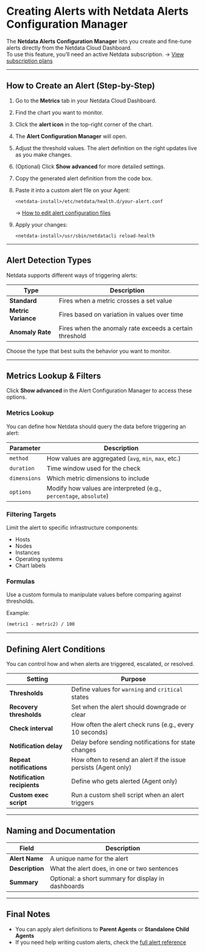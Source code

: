 # Creating Alerts with Netdata Alerts Configuration Manager

The **Netdata Alerts Configuration Manager** lets you create and fine-tune alerts directly from the Netdata Cloud Dashboard.  
To use this feature, you’ll need an active Netdata subscription. → [View subscription plans](https://www.netdata.cloud/pricing/)

---

## How to Create an Alert (Step-by-Step)

1. Go to the **Metrics** tab in your Netdata Cloud Dashboard.
2. Find the chart you want to monitor.
3. Click the **alert icon** in the top-right corner of the chart.
4. The **Alert Configuration Manager** will open.
5. Adjust the threshold values. The alert definition on the right updates live as you make changes.
6. (Optional) Click **Show advanced** for more detailed settings.
7. Copy the generated alert definition from the code box.
8. Paste it into a custom alert file on your Agent:

   ```
   <netdata-install>/etc/netdata/health.d/your-alert.conf
   ```
   → [How to edit alert configuration files](/src/health/REFERENCE.md#edit-health-configuration-files)

9. Apply your changes:

   ```
   <netdata-install>/usr/sbin/netdatacli reload-health
   ```

---

## Alert Detection Types

Netdata supports different ways of triggering alerts:

| Type                | Description                                             |
|---------------------|---------------------------------------------------------|
| **Standard**        | Fires when a metric crosses a set value                 |
| **Metric Variance** | Fires based on variation in values over time            |
| **Anomaly Rate**    | Fires when the anomaly rate exceeds a certain threshold |

Choose the type that best suits the behavior you want to monitor.

---

## Metrics Lookup & Filters

Click **Show advanced** in the Alert Configuration Manager to access these options.

### Metrics Lookup

You can define how Netdata should query the data before triggering an alert:

| Parameter    | Description                                                        |
|--------------|--------------------------------------------------------------------|
| `method`     | How values are aggregated (`avg`, `min`, `max`, etc.)              |
| `duration`   | Time window used for the check                                     |
| `dimensions` | Which metric dimensions to include                                 |
| `options`    | Modify how values are interpreted (e.g., `percentage`, `absolute`) |

### Filtering Targets

Limit the alert to specific infrastructure components:

- Hosts
- Nodes
- Instances
- Operating systems
- Chart labels

### Formulas

Use a custom formula to manipulate values before comparing against thresholds.

Example:

```txt
(metric1 - metric2) / 100
```

---

## Defining Alert Conditions

You can control how and when alerts are triggered, escalated, or resolved.

| Setting                     | Purpose                                                         |
|-----------------------------|-----------------------------------------------------------------|
| **Thresholds**              | Define values for `warning` and `critical` states               |
| **Recovery thresholds**     | Set when the alert should downgrade or clear                    |
| **Check interval**          | How often the alert check runs (e.g., every 10 seconds)         |
| **Notification delay**      | Delay before sending notifications for state changes            |
| **Repeat notifications**    | How often to resend an alert if the issue persists (Agent only) |
| **Notification recipients** | Define who gets alerted (Agent only)                            |
| **Custom exec script**      | Run a custom shell script when an alert triggers                |

---

## Naming and Documentation

| Field           | Description                                         |
|-----------------|-----------------------------------------------------|
| **Alert Name**  | A unique name for the alert                         |
| **Description** | What the alert does, in one or two sentences        |
| **Summary**     | Optional: a short summary for display in dashboards |

---

## Final Notes

- You can apply alert definitions to **Parent Agents** or **Standalone Child Agents**
- If you need help writing custom alerts, check the [full alert reference](/src/health/REFERENCE.md)
